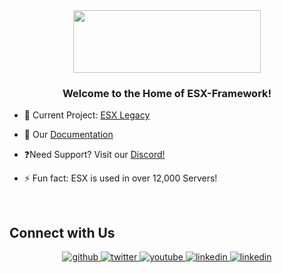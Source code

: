 <div align="center">
<img src="https://r2.fivemanage.com/SVPyt7tsQi4njkYd2eKX6/images/logo_fit.png" align="center" height="100" width="300" />
</div>  
  

### <div align="center">Welcome to the Home of ESX-Framework!</div>  
  

- 🔭 Current Project: [ESX Legacy](https://github.com/esx-framework/esx_core)  

  
- 🌱 Our [Documentation](https://documentation.esx-framework.org)  

  
- ❓Need Support? Visit our [Discord!](https://discord.esx-framework.org)  

  
- ⚡ Fun fact: ESX is used in over 12,000 Servers!  


<br/>  


## Connect with Us  
<div align="center">
<a href="https://github.com/esx-framework" target="_blank">
<img src="https://img.shields.io/badge/github-%2324292e.svg?&style=for-the-badge&logo=github&logoColor=white" alt=github style="margin-bottom: 5px;" />
</a>
<a href="https://twitter.com/esx_framework" target="_blank">
<img src="https://img.shields.io/badge/twitter-%2300acee.svg?&style=for-the-badge&logo=twitter&logoColor=white" alt=twitter style="margin-bottom: 5px;" />
</a>
<a href="https://www.youtube.com/@esxframework" target="_blank">
<img src="https://img.shields.io/badge/youtube-%23EE4831.svg?&style=for-the-badge&logo=youtube&logoColor=white" alt=youtube style="margin-bottom: 5px;" />
</a>
<a href="https://linkedin.com/company/esx-framework" target="_blank">
<img src="https://img.shields.io/badge/linkedin-%231E77B5.svg?&style=for-the-badge&logo=linkedin&logoColor=white" alt=linkedin style="margin-bottom: 5px;" />
</a>
<a href="https://discord.esx-framework.org" target="_blank">
<img src="https://img.shields.io/discord/513374574394474531?style=for-the-badge&logo=discord&logoColor=%23fb9b04&logoSize=auto&label=Discord" alt=linkedin style="margin-bottom: 5px;" />
</a>  
</div>



<br />
